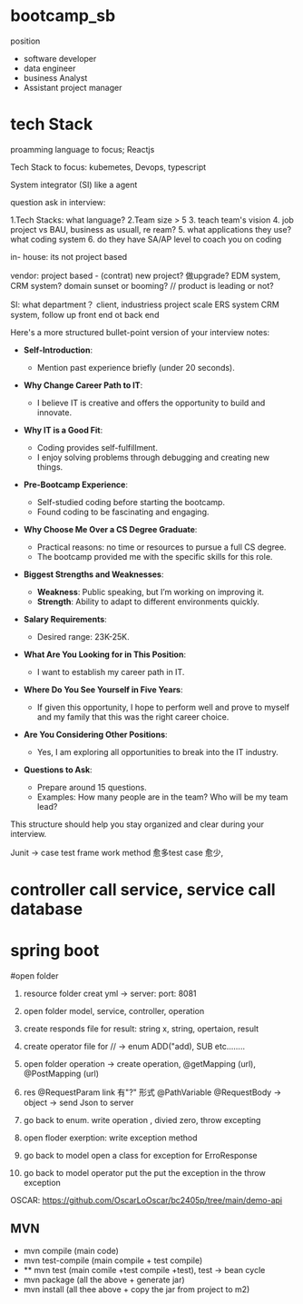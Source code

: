 # bootcamp_sb




 position 
 - software developer
 - data engineer
 - business Analyst
 - Assistant project manager

# tech Stack 
proamming language to focus;
Reactjs

Tech Stack to focus:
kubemetes, Devops, typescript

System integrator (SI) like a agent 

question ask in interview:

1.Tech Stacks: what language?
2.Team size > 5 
3. teach team's vision 
4. job project vs BAU, business as usuall, re ream?
5. what applications they use? what coding system 
6. do they have SA/AP level to coach you on coding


in- house: 
its not project based

vendor:
project based - (contrat)
new project? 做upgrade? 
EDM system, CRM system?
domain sunset or booming? // product is leading or not?

SI:
what department？
client, industriess
project scale
ERS system
CRM system, follow up
front end ot back end


Here's a more structured bullet-point version of your interview notes:

- **Self-Introduction**:
  - Mention past experience briefly (under 20 seconds).
  
- **Why Change Career Path to IT**:
  - I believe IT is creative and offers the opportunity to build and innovate.

- **Why IT is a Good Fit**:
  - Coding provides self-fulfillment.
  - I enjoy solving problems through debugging and creating new things.

- **Pre-Bootcamp Experience**:
  - Self-studied coding before starting the bootcamp.
  - Found coding to be fascinating and engaging.

- **Why Choose Me Over a CS Degree Graduate**:
  - Practical reasons: no time or resources to pursue a full CS degree.
  - The bootcamp provided me with the specific skills for this role.

- **Biggest Strengths and Weaknesses**:
  - **Weakness**: Public speaking, but I’m working on improving it.
  - **Strength**: Ability to adapt to different environments quickly.

- **Salary Requirements**:
  - Desired range: 23K-25K.

- **What Are You Looking for in This Position**:
  - I want to establish my career path in IT.

- **Where Do You See Yourself in Five Years**:
  - If given this opportunity, I hope to perform well and prove to myself and my family that this was the right career choice.

- **Are You Considering Other Positions**:
  - Yes, I am exploring all opportunities to break into the IT industry.

- **Questions to Ask**:
  - Prepare around 15 questions.
  - Examples: How many people are in the team? Who will be my team lead?

This structure should help you stay organized and clear during your interview.

Junit -> case test 
frame work 
method 愈多test case 愈少, 

# controller call service, service call database





# spring boot 

#open folder

1. resource folder creat yml -> 
   server:
     port: 8081


2. open folder model, service, controller, operation 
3. create responds file  for result: string x, string, opertaion, result
4.  create operator file  for // -> enum 
   ADD("add),
   SUB etc........

5. open folder operation -> create operation, @getMapping (url), @PostMapping  (url)
6. res 
     @RequestParam  link 有"?" 形式
     @PathVariable 
     @RequestBody -> object -> send Json to server

7. go back to enum. write operation , divied zero, throw excepting 

8. open floder exerption: write exception method
9.  go back to model open a class  for exception for ErroResponse
10. go back to model operator put the put the exception in the throw exception


OSCAR: https://github.com/OscarLoOscar/bc2405p/tree/main/demo-api

## MVN
- mvn compile (main code)
- mvn test-compile (main compile + test compile)
- ** mvn test (main comile +test compile +test), test -> bean cycle
- mvn package (all the above + generate jar)
- mvn install (all thee above + copy the jar from project to m2)